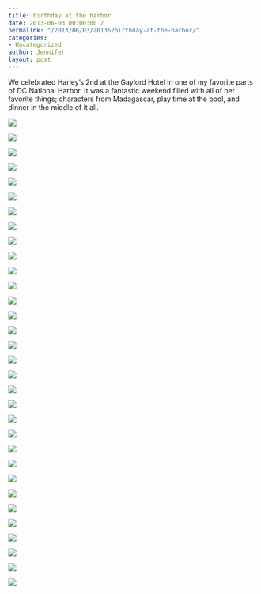 ```yaml
---
title: birthday at the harbor
date: 2013-06-03 00:00:00 Z
permalink: "/2013/06/03/201362birthday-at-the-harbor/"
categories:
- Uncategorized
author: Jennifer
layout: post
---
```


We celebrated Harley&#8217;s 2nd at the Gaylord Hotel in one of my favorite parts of DC National Harbor. It was a fantastic weekend filled with all of her favorite things; characters from Madagascar, play time at the pool, and dinner in the middle of it all. &nbsp;



<div class="image-gallery-wrapper">
  <p>
    <img src="/teamelam/assets/images/birthday-at-the-harbor/P6020668.JPG" />
  </p>

  <p>
    <img src="/teamelam/assets/images/birthday-at-the-harbor/2013-06-01+07.16.36.jpg" />
  </p>

  <p>
    <img src="http://static1.squarespace.com/static/50db6bb3e4b015296cd43789/50dfa5b1e4b0dc6320e0b5ea/51adf514e4b0be3c52dbb1eb/1370354964500/images-4.jpeg" />
  </p>

  <p>
    <img src="/teamelam/assets/images/birthday-at-the-harbor/2013-06-01+17.13.32.jpg" />
  </p>

  <p>
    <img src="/teamelam/assets/images/birthday-at-the-harbor/2013-06-01+16.19.45.jpg" />
  </p>

  <p>
    <img src="/teamelam/assets/images/birthday-at-the-harbor/2013-06-01+17.39.28.jpg" />
  </p>

  <p>
    <img src="/teamelam/assets/images/birthday-at-the-harbor/2013-06-01+17.15.42.jpg" />
  </p>

  <p>
    <img src="/teamelam/assets/images/birthday-at-the-harbor/2013-06-01+17.13.43.jpg" />
  </p>

  <p>
    <img src="http://static1.squarespace.com/static/50db6bb3e4b015296cd43789/50dfa5b1e4b0dc6320e0b5ea/51adf531e4b08dbef90aca41/1370354994275/images-8.jpeg" />
  </p>

  <p>
    <img src="/teamelam/assets/images/birthday-at-the-harbor/2013-06-01+17.16.02.jpg" />
  </p>

  <p>
    <img src="/teamelam/assets/images/birthday-at-the-harbor/2013-06-01+19.09.56.jpg" />
  </p>

  <p>
    <img src="http://static1.squarespace.com/static/50db6bb3e4b015296cd43789/50dfa5b1e4b0dc6320e0b5ea/51adf520e4b0ee05f17ace8c/1370354977602/images-6.jpeg" />
  </p>

  <p>
    <img src="/teamelam/assets/images/birthday-at-the-harbor/2013-06-01+19.10.03.jpg" />
  </p>

  <p>
    <img src="/teamelam/assets/images/birthday-at-the-harbor/2013-06-01+17.23.18.jpg" />
  </p>

  <p>
    <img src="/teamelam/assets/images/birthday-at-the-harbor/2013-06-01+17.41.34.jpg" />
  </p>

  <p>
    <img src="/teamelam/assets/images/birthday-at-the-harbor/2013-06-01+19.02.58.jpg" />
  </p>

  <p>
    <img src="/teamelam/assets/images/birthday-at-the-harbor/2013-06-01+19.03.01.jpg" />
  </p>

  <p>
    <img src="/teamelam/assets/images/birthday-at-the-harbor/2013-06-01+19.10.22.jpg" />
  </p>

  <p>
    <img src="http://static1.squarespace.com/static/50db6bb3e4b015296cd43789/50dfa5b1e4b0dc6320e0b5ea/51adf50de4b0eab971c6beeb/1370354958488/images-3.jpeg" />
  </p>

  <p>
    <img src="/teamelam/assets/images/birthday-at-the-harbor/2013-06-02+09.16.38.jpg" />
  </p>

  <p>
    <img src="/teamelam/assets/images/birthday-at-the-harbor/2013-06-02+09.32.06.jpg" />
  </p>

  <p>
    <img src="/teamelam/assets/images/birthday-at-the-harbor/2013-06-02+09.27.31.jpg" />
  </p>

  <p>
    <img src="/teamelam/assets/images/birthday-at-the-harbor/2013-06-02+09.54.52.jpg" />
  </p>

  <p>
    <img src="/teamelam/assets/images/birthday-at-the-harbor/2013-06-02+09.17.05.jpg" />
  </p>

  <p>
    <img src="/teamelam/assets/images/birthday-at-the-harbor/P6010631.JPG" />
  </p>

  <p>
    <img src="/teamelam/assets/images/birthday-at-the-harbor/2013-06-02+09.17.53.jpg" />
  </p>

  <p>
    <img src="http://static1.squarespace.com/static/50db6bb3e4b015296cd43789/50dfa5b1e4b0dc6320e0b5ea/51adf527e4b0cd7735350e0e/1370354983724/images-7.jpeg" />
  </p>

  <p>
    <img src="/teamelam/assets/images/birthday-at-the-harbor/P6010625.JPG" />
  </p>

  <p>
    <img src="/teamelam/assets/images/birthday-at-the-harbor/P6020639.JPG" />
  </p>

  <p>
    <img src="/teamelam/assets/images/birthday-at-the-harbor/P6020652.JPG" />
  </p>

  <p>
    <img src="/teamelam/assets/images/birthday-at-the-harbor/P6020653.JPG" />
  </p>

  <p>
    <img src="http://static1.squarespace.com/static/50db6bb3e4b015296cd43789/50dfa5b1e4b0dc6320e0b5ea/51adf506e4b0ae1d9bf68a49/1370354950506/images-2.jpeg" />
  </p>
</div>
